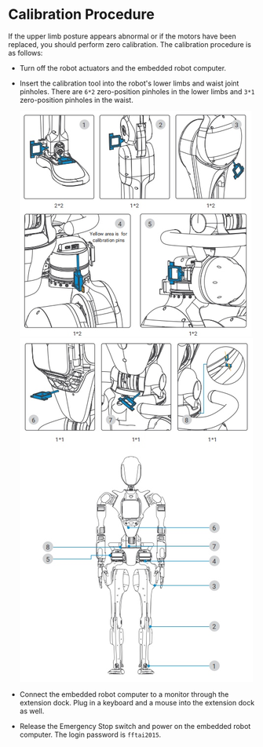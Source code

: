 # Calibration Procedure

If the upper limb posture appears abnormal or if the motors have been replaced, you should perform zero calibration. The calibration procedure is as follows:

- Turn off the robot actuators and the embedded robot computer.
- Insert the calibration tool into the robot's lower limbs and waist joint pinholes. There are `6*2` zero-position pinholes in the lower limbs and `3*1` zero-position pinholes in the waist.

   ![calibration-1](../assets/calibration-1.jpg)
   ![calibration-2](../assets/calibration-2.jpg)

- Connect the embedded robot computer to a monitor through the extension dock. Plug in a keyboard and a mouse into the extension dock as well.
- Release the Emergency Stop switch and power on the embedded robot computer. The login password is `fftai2015`.
